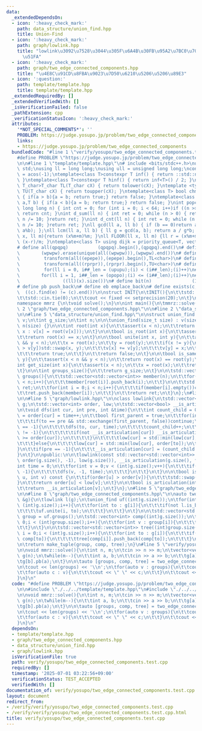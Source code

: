 ```yaml
---
data:
  _extendedDependsOn:
  - icon: ':heavy_check_mark:'
    path: data_structure/union_find.hpp
    title: Union-Find
  - icon: ':heavy_check_mark:'
    path: graph/lowlink.hpp
    title: "lowlink\u3092\u7528\u3044\u305F\u6A4B\u30FB\u95A2\u7BC0\u70B9\u306E\u691C\
      \u51FA"
  - icon: ':heavy_check_mark:'
    path: graph/two_edge_connected_components.hpp
    title: "\u4E8C\u91CD\u8FBA\u9023\u7D50\u6210\u5206\u5206\u89E3"
  - icon: ':question:'
    path: template/template.hpp
    title: template/template.hpp
  _extendedRequiredBy: []
  _extendedVerifiedWith: []
  _isVerificationFailed: false
  _pathExtension: cpp
  _verificationStatusIcon: ':heavy_check_mark:'
  attributes:
    '*NOT_SPECIAL_COMMENTS*': ''
    PROBLEM: https://judge.yosupo.jp/problem/two_edge_connected_components
    links:
    - https://judge.yosupo.jp/problem/two_edge_connected_components
  bundledCode: "#line 1 \"verify/yosupo/two_edge_connected_components.test.cpp\"\n\
    #define PROBLEM \"https://judge.yosupo.jp/problem/two_edge_connected_components\"\
    \n\n#line 1 \"template/template.hpp\"\n# include <bits/stdc++.h>\nusing namespace\
    \ std;\nusing ll = long long;\nusing ull = unsigned long long;\nconst double pi\
    \ = acos(-1);\ntemplate<class T>constexpr T inf() { return ::std::numeric_limits<T>::max();\
    \ }\ntemplate<class T>constexpr T hinf() { return inf<T>() / 2; }\ntemplate <typename\
    \ T_char>T_char TL(T_char cX) { return tolower(cX); }\ntemplate <typename T_char>T_char\
    \ TU(T_char cX) { return toupper(cX); }\ntemplate<class T> bool chmin(T& a,T b)\
    \ { if(a > b){a = b; return true;} return false; }\ntemplate<class T> bool chmax(T&\
    \ a,T b) { if(a < b){a = b; return true;} return false; }\nint popcnt(unsigned\
    \ long long n) { int cnt = 0; for (int i = 0; i < 64; i++)if ((n >> i) & 1)cnt++;\
    \ return cnt; }\nint d_sum(ll n) { int ret = 0; while (n > 0) { ret += n % 10;\
    \ n /= 10; }return ret; }\nint d_cnt(ll n) { int ret = 0; while (n > 0) { ret++;\
    \ n /= 10; }return ret; }\nll gcd(ll a, ll b) { if (b == 0)return a; return gcd(b,\
    \ a%b); };\nll lcm(ll a, ll b) { ll g = gcd(a, b); return a / g*b; };\nll MOD(ll\
    \ x, ll m){return (x%m+m)%m; }\nll FLOOR(ll x, ll m) {ll r = (x%m+m)%m; return\
    \ (x-r)/m; }\ntemplate<class T> using dijk = priority_queue<T, vector<T>, greater<T>>;\n\
    # define all(qpqpq)           (qpqpq).begin(),(qpqpq).end()\n# define UNIQUE(wpwpw)\
    \        (wpwpw).erase(unique(all((wpwpw))),(wpwpw).end())\n# define LOWER(epepe)\
    \         transform(all((epepe)),(epepe).begin(),TL<char>)\n# define UPPER(rprpr)\
    \         transform(all((rprpr)),(rprpr).begin(),TU<char>)\n# define rep(i,upupu)\
    \         for(ll i = 0, i##_len = (upupu);(i) < (i##_len);(i)++)\n# define reps(i,opopo)\
    \        for(ll i = 1, i##_len = (opopo);(i) <= (i##_len);(i)++)\n# define len(x)\
    \                ((ll)(x).size())\n# define bit(n)               (1LL << (n))\n\
    # define pb push_back\n# define eb emplace_back\n# define exists(c, e)       \
    \  ((c).find(e) != (c).end())\n\nstruct INIT{\n\tINIT(){\n\t\tstd::ios::sync_with_stdio(false);\n\
    \t\tstd::cin.tie(0);\n\t\tcout << fixed << setprecision(20);\n\t}\n}INIT;\n\n\
    namespace mmrz {\n\tvoid solve();\n}\n\nint main(){\n\tmmrz::solve();\n}\n#line\
    \ 2 \"graph/two_edge_connected_components.hpp\"\n\n#line 2 \"data_structure/union_find.hpp\"\
    \n\n#line 5 \"data_structure/union_find.hpp\"\n\nstruct union_find {\n\tstd::vector<int>\
    \ v;\n\tint g_size;\n\tint n;\n\n\tunion_find(size_t size) : v(size, -1), g_size(size),\
    \ n(size) {}\n\n\tint root(int x){\n\t\tassert(x < n);\n\t\treturn (v[x] < 0 ?\
    \ x : v[x] = root(v[x]));\n\t}\n\n\tbool is_root(int x){\n\t\tassert(x < n);\n\
    \t\treturn root(x) == x;\n\t}\n\n\tbool unite(int x, int y){\n\t\tassert(x < n\
    \ && y < n);\n\t\tx = root(x);\n\t\ty = root(y);\n\t\tif(x != y){\n\t\t\tif(v[x]\
    \ > v[y])std::swap(x, y);\n\t\t\tv[x] += v[y];\n\t\t\tv[y] = x;\n\t\t\tg_size--;\n\
    \t\t\treturn true;\n\t\t}\n\t\treturn false;\n\t}\n\n\tbool is_same(int x,int\
    \ y){\n\t\tassert(x < n && y < n);\n\t\treturn root(x) == root(y);\n\t}\n\n\t\
    int get_size(int x){\n\t\tassert(x < n);\n\t\tx = root(x);\n\t\treturn -v[x];\n\
    \t}\n\n\tint groups_size(){\n\t\treturn g_size;\n\t}\n\n\tstd::vector<std::vector<int>>\
    \ groups(){\n\t\tstd::vector<std::vector<int>> member(n);\n\t\tfor(int i = 0;i\
    \ < n;i++){\n\t\t\tmember[root(i)].push_back(i);\n\t\t}\n\n\t\tstd::vector<std::vector<int>>\
    \ ret;\n\t\tfor(int i = 0;i < n;i++){\n\t\t\tif(member[i].empty())continue;\n\t\
    \t\tret.push_back(member[i]);\n\t\t}\n\t\treturn ret;\n\t}\n};\n#line 2 \"graph/lowlink.hpp\"\
    \n\n#line 5 \"graph/lowlink.hpp\"\n\nclass lowlink{\n\tstd::vector<std::vector<int>>\
    \ g;\n\tstd::vector<int> order, low;\n\tstd::vector<bool> __is_articulation;\n\
    \n\tvoid dfs(int cur, int pre, int &time){\n\t\tint count_child = 0;\n\t\tlow[cur]\
    \ = order[cur] = time++;\n\t\tbool first_parent = true;\n\t\tfor(int to : g[cur]){\n\
    \t\t\tif(to == pre && std::exchange(first_parent, false))continue;\n\t\t\tif(order[to]\
    \ == -1){\n\t\t\t\tdfs(to, cur, time);\n\t\t\t\tcount_child++;\n\t\t\t\tif(pre\
    \ != -1){\n\t\t\t\t\tif(not __is_articulation[cur]) __is_articulation[cur] = (low[to]\
    \ >= order[cur]);\n\t\t\t\t}\n\t\t\t\tlow[cur] = std::min(low[cur], low[to]);\n\
    \t\t\t}else{\n\t\t\t\tlow[cur] = std::min(low[cur], order[to]);\n\t\t\t}\n\t\t\
    }\n\t\tif(pre == -1){\n\t\t\t__is_articulation[cur] = (count_child >= 2);\n\t\t\
    }\n\t}\n\npublic:\n\n\tlowlink(const std::vector<std::vector<int>> &_g) : g(_g),\
    \ order(g.size(), -1), low(g.size()), __is_articulation(g.size(), false){\n\t\t\
    int time = 0;\n\t\tfor(int v = 0;v < (int)g.size();v++){\n\t\t\tif(order[v] ==\
    \ -1){\n\t\t\t\tdfs(v, -1, time);\n\t\t\t}\n\t\t}\n\t}\n\n\tbool is_bridge(int\
    \ u, int v) const {\n\t\tif(order[u] > order[v]){\n\t\t\tstd::swap(u, v);\n\t\t\
    }\n\t\treturn order[u] < low[v];\n\t}\n\n\tbool is_articulation(int v) const {\n\
    \t\treturn __is_articulation[v];\n\t}\n};\n#line 5 \"graph/two_edge_connected_components.hpp\"\
    \n\n#line 8 \"graph/two_edge_connected_components.hpp\"\n\nauto two_edge_connected_components(std::vector<std::vector<int>>\
    \ &g){\n\tlowlink l(g);\n\tunion_find uf((int)g.size());\n\tfor(int i = 0;i <\
    \ (int)g.size();i++){\n\t\tfor(int to : g[i]){\n\t\t\tif(not l.is_bridge(i, to)){\n\
    \t\t\t\tuf.unite(i, to);\n\t\t\t}\n\t\t}\n\t}\n\n\tstd::vector<std::vector<int>>\
    \ group = uf.groups();\n\tstd::vector<int> comp((int)g.size());\n\tfor(int i =\
    \ 0;i < (int)group.size();i++){\n\t\tfor(int v : group[i]){\n\t\t\tcomp[v] = i;\n\
    \t\t}\n\t}\n\n\tstd::vector<std::vector<int>> tree((int)group.size());\n\tfor(int\
    \ i = 0;i < (int)g.size();i++){\n\t\tfor(int to : g[i]){\n\t\t\tif(comp[i] !=\
    \ comp[to]){\n\t\t\t\ttree[comp[i]].push_back(comp[to]);\n\t\t\t}\n\t\t}\n\t}\n\
    \n\treturn make_tuple(group, comp, tree);\n}\n#line 5 \"verify/yosupo/two_edge_connected_components.test.cpp\"\
    \n\nvoid mmrz::solve(){\n\tint n, m;\n\tcin >> n >> m;\n\tvector<vector<int>>\
    \ g(n);\n\twhile(m--){\n\t\tint a, b;\n\t\tcin >> a >> b;\n\t\tg[a].pb(b);\n\t\
    \tg[b].pb(a);\n\t}\n\n\tauto [groups, comp, tree] = two_edge_connected_components(g);\n\
    \n\tcout << len(groups) << '\\n';\n\tfor(auto v : groups){\n\t\tcout << len(v);\n\
    \t\tfor(auto c : v){\n\t\t\tcout << \" \" << c;\n\t\t}\n\t\tcout << '\\n';\n\t\
    }\n}\n"
  code: "#define PROBLEM \"https://judge.yosupo.jp/problem/two_edge_connected_components\"\
    \n\n#include \"./../../template/template.hpp\"\n#include \"./../../graph/two_edge_connected_components.hpp\"\
    \n\nvoid mmrz::solve(){\n\tint n, m;\n\tcin >> n >> m;\n\tvector<vector<int>>\
    \ g(n);\n\twhile(m--){\n\t\tint a, b;\n\t\tcin >> a >> b;\n\t\tg[a].pb(b);\n\t\
    \tg[b].pb(a);\n\t}\n\n\tauto [groups, comp, tree] = two_edge_connected_components(g);\n\
    \n\tcout << len(groups) << '\\n';\n\tfor(auto v : groups){\n\t\tcout << len(v);\n\
    \t\tfor(auto c : v){\n\t\t\tcout << \" \" << c;\n\t\t}\n\t\tcout << '\\n';\n\t\
    }\n}\n"
  dependsOn:
  - template/template.hpp
  - graph/two_edge_connected_components.hpp
  - data_structure/union_find.hpp
  - graph/lowlink.hpp
  isVerificationFile: true
  path: verify/yosupo/two_edge_connected_components.test.cpp
  requiredBy: []
  timestamp: '2025-07-01 03:22:56+09:00'
  verificationStatus: TEST_ACCEPTED
  verifiedWith: []
documentation_of: verify/yosupo/two_edge_connected_components.test.cpp
layout: document
redirect_from:
- /verify/verify/yosupo/two_edge_connected_components.test.cpp
- /verify/verify/yosupo/two_edge_connected_components.test.cpp.html
title: verify/yosupo/two_edge_connected_components.test.cpp
---
```

